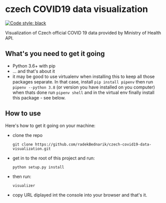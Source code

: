 # czech COVID19 data visualization
[![Code style: black](https://img.shields.io/badge/code%20style-black-000000.svg)](https://github.com/psf/black)

Visualization of Czech official COVID 19 data provided by Ministry of Health API.

## What's you need to get it going

- Python 3.6+ with pip
- ... and that's about it
- it may be good to use virtualenv when installing this to keep all those packages separate. In that case, install `pip install pipenv` then run `pipenv --python 3.8` (or version you have installed on you computer) when thats done run `pipenv shell` and in the virtual env finally install this package - see below.

## How to use
Here's how to get it going on your machine:

- clone the repo

    ```
    git clone https://github.com/radekBednarik/czech-covid19-data-visualization.git
    ```

- get in to the root of this project and run:

    ```
    python setup.py install

    ```

- then run:

    ```
    visualizer
    ```

- copy URL diplayed int the console into your browser and that's it.